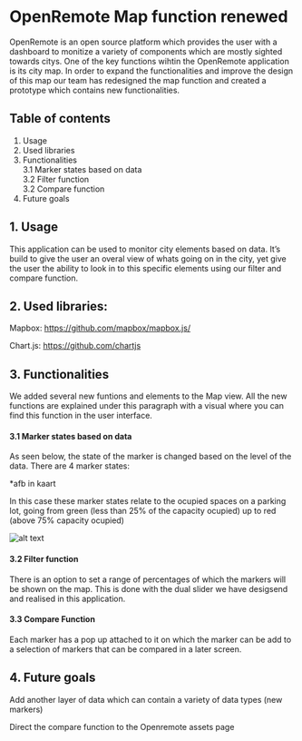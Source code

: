 # OpenRemote Map function renewed 

OpenRemote is an open source platform which provides the user with a dashboard to monitize a variety of components which are mostly sighted towards citys. One of the key functions wihtin the OpenRemote application is its city map. In order to expand the functionalities and improve the design of this map our team has redesigned the map function and created a prototype which contains new functionalities. 

## Table of contents  
1. Usage  
2. Used libraries 
3. Functionalities  
   3.1 Marker states based on data  
   3.2 Filter function  
   3.2 Compare function  
4. Future goals  


## 1. Usage 

This application can be used to monitor city elements based on data. It’s build to give the user an overal view of whats going on in the city, yet give the user the ability to look in to this specific elements using our filter and compare function. 

## 2. Used libraries: 

Mapbox: https://github.com/mapbox/mapbox.js/ 

Chart.js: https://github.com/chartjs 

## 3. Functionalities 

We added several new funtions and elements to the Map view. All the new functions are explained under this paragraph with a visual where you can find this function in the user interface.   

#### 3.1 Marker states based on data 

As seen below, the state of the marker is changed based on the level of the data. There are 4 marker states: 

*afb in kaart 

In this case these marker states relate to the ocupied spaces on a parking lot, going from green (less than 25% of the capacity ocupied) up to red (above 75% capacity ocupied) 

![alt text](https://ibb.co/nmrC18b "Markers")
 

#### 3.2 Filter function 

There is an option to set a range of percentages of which the markers will be shown on the map. This is done with the dual slider we have desigsend and realised in this application.  

 

 

#### 3.3 Compare Function 

Each marker has a pop up attached to it on which the marker can be add to a selection of markers that can be compared in a later screen. 

## 4. Future goals 

 

Add another layer of data which can contain a variety of data types (new markers) 

Direct the compare function to the Openremote assets page 

 

 

 

 

 
